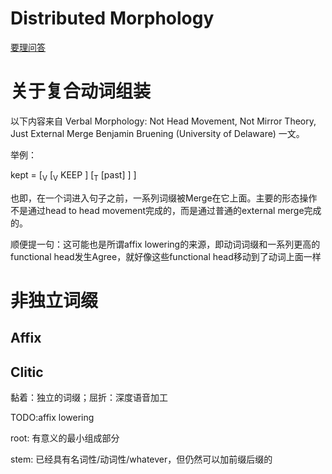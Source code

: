 # Distributed Morphology

[要理问答](https://www.ling.upenn.edu/~rnoyer/dm/)

# 关于复合动词组装

以下内容来自
Verbal Morphology: Not Head Movement, Not Mirror Theory, Just External Merge Benjamin Bruening (University of Delaware)
一文。

举例：

kept = [<sub>V</sub> [<sub>V</sub> KEEP ] [<sub>T</sub> [past] ] ]

也即，在一个词进入句子之前，一系列词缀被Merge在它上面。主要的形态操作不是通过head to head movement完成的，而是通过普通的external merge完成的。

顺便提一句：这可能也是所谓affix lowering的来源，即动词词缀和一系列更高的functional head发生Agree，就好像这些functional head移动到了动词上面一样

# 非独立词缀

## Affix

## Clitic

黏着：独立的词缀；屈折：深度语音加工

TODO:affix lowering

root: 有意义的最小组成部分

stem: 已经具有名词性/动词性/whatever，但仍然可以加前缀后缀的
